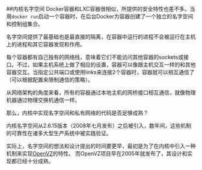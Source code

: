 ##内核名字空间
Docker容器和LXC容器很相似，所提供的安全特性也差不多。当用`docker run`启动一个容器时，在后台Docker为容器创建了一个独立的名字空间和控制组集合。

名字空间提供了最基础也是最直接的隔离，在容器中运行的进程不会被运行在主机上的进程和其它容器发现和作用。

每个容器都有自己独有的网络栈，意味着它们不能访问其他容器的sockets或接口。不过，如果主机系统上做了相应的设置，容器可以像跟主机交互一样的和其他容器交互。当指定公共端口或使用links来连接2个容器时，容器就可以相互通信了（可以根据配置来限制通信的策略）。

从网络架构的角度来看，所有的容器通过本地主机的网桥接口相互通信，就像物理机器通过物理交换机通信一样。

那么，内核中实现名字空间和私有网络的代码是否足够成熟？

内核名字空间从2.6.15版本（2008年七月发布）之后被引入，数年间，这些机制的可靠性在诸多大型生产系统中被实践验证。

实际上，名字空间的想法和设计提出的时间要更早，最初是为了在内核中引入一种机制来实现[OpenVZ](http://en.wikipedia.org/wiki/OpenVZ)的特性。
而OpenVZ项目早在2005年就发布了，其设计和实现都已经十分成熟。
